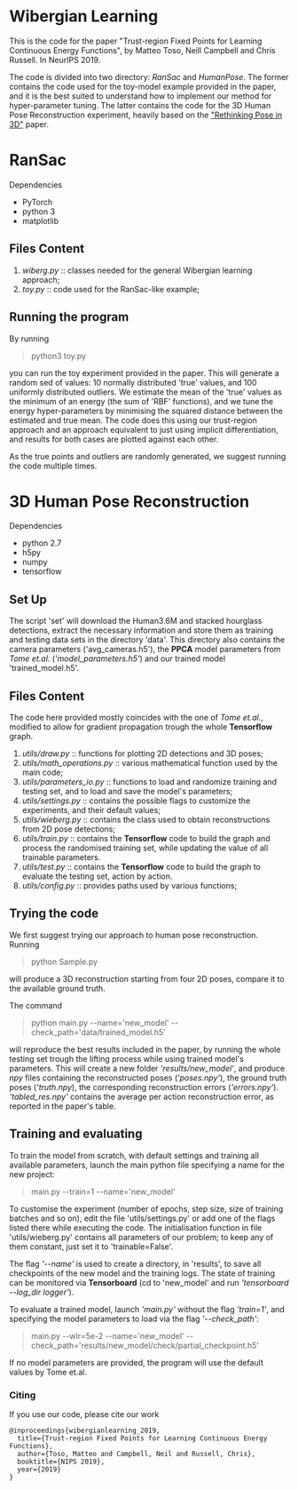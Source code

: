 # Wibergian Learning

This is the code for the paper "Trust-region Fixed Points for Learning Continuous Energy 
Functions", by Matteo Toso, Neill Campbell and Chris Russell.
In NeurIPS 2019.

The code is divided into two directory: *RanSac* and *HumanPose*. The former 
contains the code used for the toy-model example provided in the paper,
and it is the best suited to understand how to implement our method for 
hyper-parameter tuning. 
The latter contains the code for the 3D Human Pose Reconstruction experiment,
heavily based on the ["Rethinking Pose in 3D"](https://arxiv.org/abs/1808.01525) paper.

# RanSac

Dependencies

- PyTorch
- python 3
- matplotlib

## Files Content

1. *wiberg.py* :: classes needed for the general Wibergian learning approach;
2. *toy.py* :: code used for the RanSac-like example;

## Running the program

By running

> python3 toy.py

you can run the toy experiment provided in the paper. This will generate a random
sed of values: 10 normally distributed 'true' values, and 100 uniformly distributed outliers.
We estimate the mean of the 'true' values as the minimum of an energy 
(the sum of 'RBF' functions), and we tune the energy hyper-parameters
by minimising the squared distance between the estimated and true mean. 
The code does this using our trust-region approach and an approach 
equivalent to just using implicit differentiation, and results for both cases
are plotted against each other.

As the true points and outliers are randomly generated, we suggest running the 
code multiple times.  

# 3D Human Pose Reconstruction

Dependencies

- python 2.7
- h5py
- numpy
- tensorflow

## Set Up

The script 'set' will download the Human3.6M and stacked hourglass detections,
extract the necessary information and store them as training and testing 
data sets in the directory 'data'. This directory also contains the camera
parameters ('avg_cameras.h5'), the **PPCA** model parameters from *Tome et.al.*
(*'model_parameters.h5'*) and our trained model 'trained_model.h5'. 

## Files Content

The code here provided mostly coincides with the one of *Tome et.al.*, modified 
to allow for gradient propagation trough the whole **Tensorflow** graph.
1. *utils/draw.py* :: functions for plotting 2D detections and 3D poses;
2. *utils/math_operations.py* :: various mathematical function used by the main code;
3. *utils/parameters_io.py* :: functions to load and randomize training and testing 
set, and to load and save the model's parameters;
4. *utils/settings.py* :: contains the possible flags to customize the experiments,
and their default values;
5. *utils/wieberg.py* :: contains the class used to obtain reconstructions from 2D pose
detections;
6. *utils/train.py* :: contains the **Tensorflow** code to build the graph and process
the randomised training set, while updating the value of all trainable parameters.
7. *utils/test.py* :: contains the **Tensorflow** code to build the graph to evaluate the 
testing set, action by action.
8. *utils/config.py* :: provides paths used by various functions;

## Trying the code

We first suggest trying our approach to human pose reconstruction. Running
 
> python Sample.py

will produce a 3D reconstruction starting from four 2D poses, 
compare it to the available ground truth.

The command

> python main.py --name='new_model' --check_path='data/trained_model.h5'

will reproduce the best results included in the paper, by running the whole
testing set trough the lifting process while using trained model's parameters.
This will create a new folder *'results/new_model'*, and produce *npy* files containing 
the reconstructed poses (*'poses.npy'*), the ground truth poses (*'truth.npy*),
the corresponding reconstruction errors (*'errors.npy'*). *'tabled_res.npy'*
contains the average per action reconstruction error, as reported in the paper's table. 

## Training and evaluating   

To train the model from scratch, with default settings and training all available parameters, 
launch the main python file specifying a name for the new project: 

> main.py --train=1 --name='new_model'

To customise the experiment (number of epochs, step size, size of training batches and so on),
edit the file 'utils/settings.py' or add one of the flags listed there while executing the
code. The initialisation function in file 'utils/wieberg.py' contains all parameters of
our problem; to keep any of them constant, just set it to 'trainable=False'. 
 
The flag *'--name'* is used to create a directory, in 'results',
to save all checkpoints of the new model and the training logs. 
The state of training can be monitored via **Tensorboard** 
(cd to 'new_model' and run *'tensorboard --log_dir logger'*).

To evaluate a trained model, launch *'main.py'* without the flag *'train=1'*,
and specifying the model parameters to load via the flag *'--check_path'*:

> main.py --wlr=5e-2 --name='new_model' --check_path='results/new_model/check/partial_checkpoint.h5'

If no model parameters are provided, the program will use the default values by
Tome et.al.


### Citing

If you use our code, please cite our work

```
@inproceedings{wibergianlearning_2019,
  title={Trust-region Fixed Points for Learning Continuous Energy Functions},
  author={Toso, Matteo and Campbell, Neil and Russell, Chris},
  booktitle={NIPS 2019},
  year={2019}
}
```